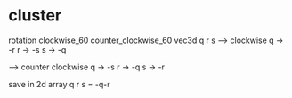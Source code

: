 # cluster

rotation 
clockwise_60
counter_clockwise_60
vec3d q r s
--> clockwise
	q -> -r
	r -> -s
	s -> -q

--> counter clockwise
	q -> -s
	r -> -q
	s -> -r


save in 2d array q r
s = -q-r











